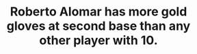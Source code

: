 ---
title:      
  - Roberto Alomar has more gold gloves at second base than any other player with 10.
secondary:
  - 5 with the Blue Jays, 2 with the Orioles, and 3 with the Indians. Ryne Sandberg has the second most with 9.
reference:
  - http://www.baseball-reference.com/awards/gold_glove_al.shtml
---